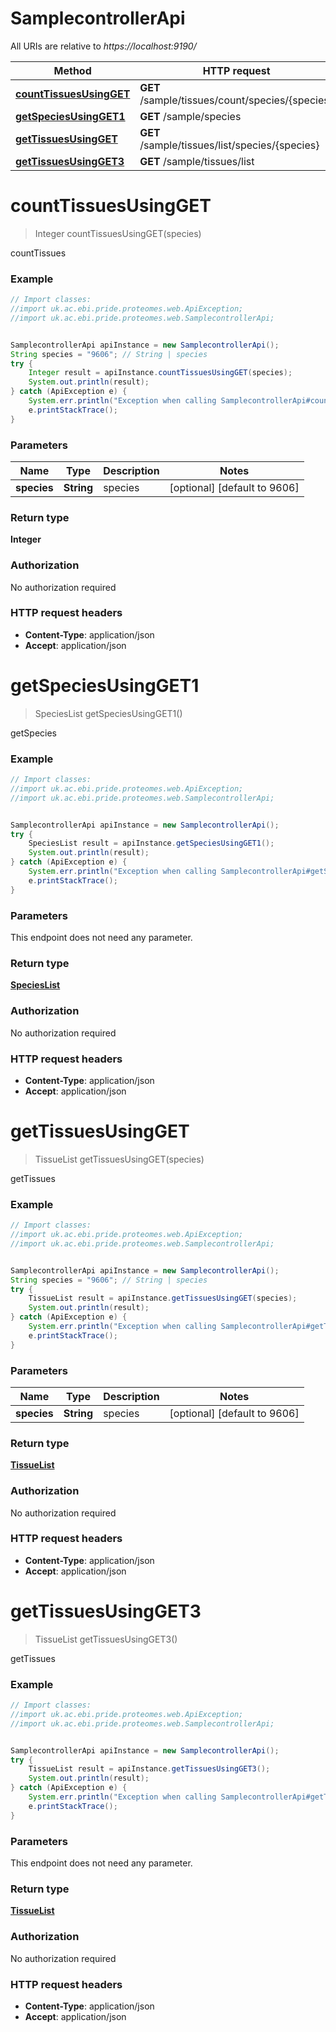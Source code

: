 # SamplecontrollerApi

All URIs are relative to *https://localhost:9190/*

Method | HTTP request | Description
------------- | ------------- | -------------
[**countTissuesUsingGET**](SamplecontrollerApi.md#countTissuesUsingGET) | **GET** /sample/tissues/count/species/{species} | countTissues
[**getSpeciesUsingGET1**](SamplecontrollerApi.md#getSpeciesUsingGET1) | **GET** /sample/species | getSpecies
[**getTissuesUsingGET**](SamplecontrollerApi.md#getTissuesUsingGET) | **GET** /sample/tissues/list/species/{species} | getTissues
[**getTissuesUsingGET3**](SamplecontrollerApi.md#getTissuesUsingGET3) | **GET** /sample/tissues/list | getTissues


<a name="countTissuesUsingGET"></a>
# **countTissuesUsingGET**
> Integer countTissuesUsingGET(species)

countTissues

### Example
```java
// Import classes:
//import uk.ac.ebi.pride.proteomes.web.ApiException;
//import uk.ac.ebi.pride.proteomes.web.SamplecontrollerApi;


SamplecontrollerApi apiInstance = new SamplecontrollerApi();
String species = "9606"; // String | species
try {
    Integer result = apiInstance.countTissuesUsingGET(species);
    System.out.println(result);
} catch (ApiException e) {
    System.err.println("Exception when calling SamplecontrollerApi#countTissuesUsingGET");
    e.printStackTrace();
}
```

### Parameters

Name | Type | Description  | Notes
------------- | ------------- | ------------- | -------------
 **species** | **String**| species | [optional] [default to 9606]

### Return type

**Integer**

### Authorization

No authorization required

### HTTP request headers

 - **Content-Type**: application/json
 - **Accept**: application/json

<a name="getSpeciesUsingGET1"></a>
# **getSpeciesUsingGET1**
> SpeciesList getSpeciesUsingGET1()

getSpecies

### Example
```java
// Import classes:
//import uk.ac.ebi.pride.proteomes.web.ApiException;
//import uk.ac.ebi.pride.proteomes.web.SamplecontrollerApi;


SamplecontrollerApi apiInstance = new SamplecontrollerApi();
try {
    SpeciesList result = apiInstance.getSpeciesUsingGET1();
    System.out.println(result);
} catch (ApiException e) {
    System.err.println("Exception when calling SamplecontrollerApi#getSpeciesUsingGET1");
    e.printStackTrace();
}
```

### Parameters
This endpoint does not need any parameter.

### Return type

[**SpeciesList**](SpeciesList.md)

### Authorization

No authorization required

### HTTP request headers

 - **Content-Type**: application/json
 - **Accept**: application/json

<a name="getTissuesUsingGET"></a>
# **getTissuesUsingGET**
> TissueList getTissuesUsingGET(species)

getTissues

### Example
```java
// Import classes:
//import uk.ac.ebi.pride.proteomes.web.ApiException;
//import uk.ac.ebi.pride.proteomes.web.SamplecontrollerApi;


SamplecontrollerApi apiInstance = new SamplecontrollerApi();
String species = "9606"; // String | species
try {
    TissueList result = apiInstance.getTissuesUsingGET(species);
    System.out.println(result);
} catch (ApiException e) {
    System.err.println("Exception when calling SamplecontrollerApi#getTissuesUsingGET");
    e.printStackTrace();
}
```

### Parameters

Name | Type | Description  | Notes
------------- | ------------- | ------------- | -------------
 **species** | **String**| species | [optional] [default to 9606]

### Return type

[**TissueList**](TissueList.md)

### Authorization

No authorization required

### HTTP request headers

 - **Content-Type**: application/json
 - **Accept**: application/json

<a name="getTissuesUsingGET3"></a>
# **getTissuesUsingGET3**
> TissueList getTissuesUsingGET3()

getTissues

### Example
```java
// Import classes:
//import uk.ac.ebi.pride.proteomes.web.ApiException;
//import uk.ac.ebi.pride.proteomes.web.SamplecontrollerApi;


SamplecontrollerApi apiInstance = new SamplecontrollerApi();
try {
    TissueList result = apiInstance.getTissuesUsingGET3();
    System.out.println(result);
} catch (ApiException e) {
    System.err.println("Exception when calling SamplecontrollerApi#getTissuesUsingGET3");
    e.printStackTrace();
}
```

### Parameters
This endpoint does not need any parameter.

### Return type

[**TissueList**](TissueList.md)

### Authorization

No authorization required

### HTTP request headers

 - **Content-Type**: application/json
 - **Accept**: application/json

